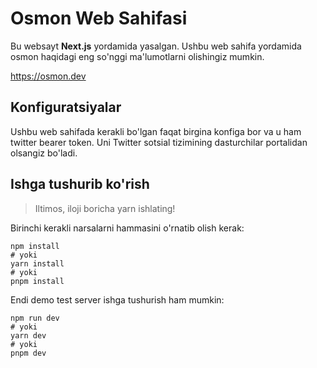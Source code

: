 # Osmon Web Sahifasi

Bu websayt **Next.js** yordamida yasalgan. Ushbu web sahifa yordamida osmon haqidagi eng so'nggi ma'lumotlarni olishingiz mumkin.

https://osmon.dev

## Konfiguratsiyalar

Ushbu web sahifada kerakli bo'lgan faqat birgina konfiga bor va u ham twitter bearer token. Uni Twitter sotsial tizimining dasturchilar
portalidan olsangiz bo'ladi.

## Ishga tushurib ko'rish

> Iltimos, iloji boricha yarn ishlating!

Birinchi kerakli narsalarni hammasini o'rnatib olish kerak:

```shell
npm install
# yoki
yarn install
# yoki
pnpm install
```

Endi demo test server ishga tushurish ham mumkin:

```shell
npm run dev
# yoki
yarn dev
# yoki
pnpm dev
```
